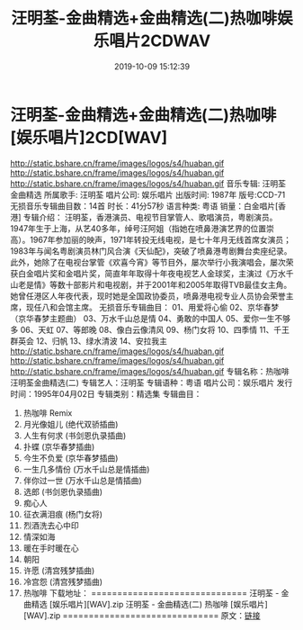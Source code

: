 ﻿---
title: 汪明荃-金曲精选+金曲精选(二)热咖啡娱乐唱片2CDWAV
date: 2019-10-09 15:12:39
categories: None
tags: 华语中文
---
# 汪明荃-金曲精选+金曲精选(二)热咖啡[娱乐唱片]2CD[WAV]

http://static.bshare.cn/frame/images/logos/s4/huaban.gif
http://static.bshare.cn/frame/images/logos/s4/huaban.gif
http://static.bshare.cn/frame/images/logos/s4/huaban.gif
音乐专辑: 汪明荃金曲精选
所属歌手: 汪明荃
唱片公司: 娱乐唱片
出版时间: 1987年
版号:CCD-71
无损音乐专辑曲目数：14首
时长：41分57秒
语言种类: 粤语
销量：白金唱片[香港]
专辑介绍：
汪明荃，香港演员、电视节目掌管人、歌唱演员，粤剧演员。1947年生于上海，从艺40多年，绰号汪阿姐（指她在喷鼻港演艺界的位置崇高）。1967年参加丽的映声，1971年转投无线电视，是七十年月无线首席女演员；1983年与闻名粤剧演员林门风合演《天仙配》，突破了喷鼻港粤剧舞台卖座纪录。此外，她除了在电视台掌管《欢喜今宵》等节目外，屡次举行小我演唱会，屡次荣获白金唱片奖和金唱片奖，简直年年取得十年夜电视艺人金球奖，主演过《万水千山老是情》等数十部影片和电视剧，并于2001年和2005年取得TVB最佳女主角。她曾任港区人年夜代表，现时她是全国政协委员，喷鼻港电视专业人员协会荣誉主席，现任八和会馆主席。
无损音乐专辑曲目：
01、用爱将心偷
02、京华春梦（京华春梦主题曲）
03、万水千山总是情
04、勇敢的中国人
05、爱你一生不够多
06、天虹
07、等郎晚
08、像白云像清风
09、杨门女将
10、四季情
11、千王群英会
12、归帆
13、绿水清波
14、安拉我主
http://static.bshare.cn/frame/images/logos/s4/huaban.gif
http://static.bshare.cn/frame/images/logos/s4/huaban.gif
http://static.bshare.cn/frame/images/logos/s4/huaban.gif
专辑名称：热咖啡 汪明荃金曲精选(二)
专辑艺人：汪明荃
专辑语种：粤语
唱片公司：娱乐唱片
发行时间：1995年04月02日
专辑类别：精选集
专辑曲目：
01. 热咖啡 Remix
02. 月光像姐儿 (绝代双骄插曲)
03. 人生有何求 (书剑恩仇录插曲)
04. 扑蝶 (京华春梦插曲)
05. 今生不负爱 (京华春梦插曲)
06. 一生几多情份 (万水千山总是情插曲)
07. 伴你过一世 (万水千山总是情插曲)
08. 选郎 (书剑恩仇录插曲)
09. 痴心人
10. 征衣满泪痕 (杨门女将)
11. 烈酒洗去心中印
12. 情深如海
13. 暖在手时暖在心
14. 朝阳
15. 许愿 (清宫残梦插曲)
16. 冷宫怨 (清宫残梦插曲)
17. 热咖啡
下载地址：
==============================
汪明荃 - 金曲精选 [娱乐唱片][WAV].zip
汪明荃 - 金曲精选(二) 热咖啡 [娱乐唱片][WAV].zip
==============================
原文：[链接](https://blog.sina.com.cn/s/blog_1647c7e7601030hd6.html)